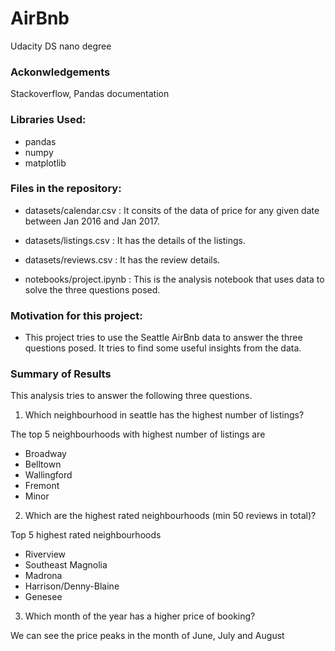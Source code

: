 # AirBnb
Udacity DS nano degree

### Ackonwledgements
Stackoverflow, Pandas documentation

### Libraries Used:
- pandas
- numpy
- matplotlib


### Files in the repository:
- datasets/calendar.csv : It consits of the data of price for any given date between Jan 2016 and Jan 2017.
- datasets/listings.csv : It has the details of the listings.
- datasets/reviews.csv : It has the review details.

- notebooks/project.ipynb : This is the analysis notebook that uses data to solve the three questions posed.


### Motivation for this project:
- This project tries to use the Seattle AirBnb data to answer the three questions posed. It tries to find some useful insights from the data.


### Summary of Results
This analysis tries to answer the following three questions.

1. Which neighbourhood in seattle has the highest number of listings?

The top 5 neighbourhoods with highest number of listings are 
- Broadway
- Belltown
- Wallingford
- Fremont
- Minor


2. Which are the highest rated neighbourhoods (min 50 reviews in total)?

Top 5 highest rated neighbourhoods
- Riverview
- Southeast Magnolia
- Madrona
- Harrison/Denny-Blaine
- Genesee


3. Which month of the year has a higher price of booking?

We can see the price peaks in the month of June, July and August
